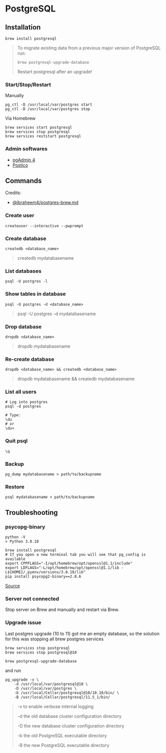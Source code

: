 # PostgreSQL

## Installation

```
brew install postgresql
```

>To migrate existing data from a previous major version of PostgreSQL run: 
>
>```
>brew postgresql-upgrade-database
>```
>
>Restart postgresql after an upgrade! 

### Start/Stop/Restart 

Manually 

```
pg_ctl -D /usr/local/var/postgres start
pg_ctl -D /usr/local/var/postgres stop
```

Via Homebrew

```
brew services start postgresql
brew services stop postgresql
brew services reststart postgresql
```

### Admin softwares
 
- [pgAdmin 4](https://www.pgadmin.org/download/pgadmin-4-macos/)
- [Postico](https://eggerapps.at/postico/)

## Commands

Credits: 

- [@ibraheem4/postgres-brew.md](https://gist.github.com/ibraheem4/ce5ccd3e4d7a65589ce84f2a3b7c23a3)

### Create user

```
createuser --interactive --pwprompt
```

### Create database

```
createdb <database_name>
```
>createdb mydatabasename

### List databases

```
psql -U postgres -l
```

### Show tables in database

```
psql -U postgres -d <database_name>
```
> psql -U postgres -d mydatabasename

### Drop database

```
dropdb <database_name>
```
>dropdb mydatabasename

### Re-create database

```
dropdb <database_name> && createdb <database_name>
```
> dropdb mydatabasename && createdb mydatabasename

### List all users

```
# Log into postgres
psql -d postgres

# Type:
\du
# or
\du+
```

### Quit psql

```
\q
```

### Backup

```
pg_dump mydatabasename > path/to/backupname
```

### Restore 

```
psql mydatabasename < path/to/backupname
```

## Troubleshooting

### psycopg-binary 

```
python -V
> Python 3.8.10

brew install postgresql
# If you open a new terminal tab you will see that pg_config is available
export CPPFLAGS="-I/opt/homebrew/opt/openssl@1.1/include"
export LDFLAGS="-L/opt/homebrew/opt/openssl@1.1/lib -L${HOME}/.pyenv/versions/3.8.10/lib"
pip install psycopg2-binary==2.8.6
```

[Source](https://github.com/psycopg/psycopg2/issues/1286#issuecomment-914286206)

### Server not connected

Stop server on Brew and manually and restart via Brew.

### Upgrade issue

Last postgres upgrade (10 to 11) got me an empty database, so the solution for this was stopping all brew postgres services

```
brew services stop postgresql
brew services stop postgresql@10

brew postgresql-upgrade-database
```
and run

```
pg_upgrade -v \                                    
    -d /usr/local/var/postgresql@10 \
    -D /usr/local/var/postgres \
    -b /usr/local/Cellar/postgresql@10/10.10/bin/ \
    -B /usr/local/Cellar/postgresql/11.5_1/bin/
```
> -v to enable verbose internal logging
> 
> -d the old database cluster configuration directory
> 
> -D the new database cluster configuration directory
> 
> -b the old PostgreSQL executable directory
> 
> -B the new PostgreSQL executable directory
